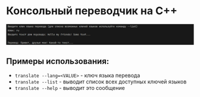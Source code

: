 # Консольный переводчик на С++

![Снимок экрана](screenshot.png)

## Примеры использования:
- `translate --lang=<VALUE>` - ключ языка перевода
- `translate --list` - выводит список всех доступных ключей языков
- `translate --help` - выводит это сообщение
